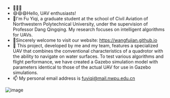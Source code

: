 - 👋👋👋
- 😄😄😄Hello, UAV enthusiasts! 
- 🌱I'm Fu Yiqi, a graduate student at the school of Civil Aviation of Northwestern Polytechnical University, under the supervision of Professor Dang Qingqing. My research focuses on intelligent algorithms for UAVs.
- 💞️Sincerely welcome to visit our website: https://wangfujian.github.io 
- 👀 This project, developed by me and my team, features a specialized UAV that combines the conventional characteristics of a quadrotor with the ability to navigate on water surfaces. 
To test various algorithms and flight performance, we have created a Gazebo simulation model with parameters identical to those of the actual UAV for use in Gazebo simulations.
- 📫 My personal email address is fuyiqi@mail.nwpu.edu.cn
<!---
ffYYq/ffYYq is a ✨ special ✨ repository because its `README.md` (this file) appears on your GitHub profile.
You can click the Preview link to take a look at your changes.
--->
![image](https://github.com/MaiEmily/map/blob/master/public/image/20190528145810708.png)
